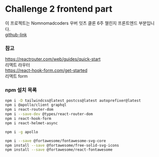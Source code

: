 # Challenge 2 frontend part

이 프로젝트는 Nomnomadcoders 우버 잇츠 클론 6주 챌린지 프론트엔드 부분입니다.\
[github-link](https://github.com/cloudydong/challenge2)

### 참고

https://reactrouter.com/web/guides/quick-start  
리액트 라우터  
https://react-hook-form.com/get-started  
리액트 form

### npm 설치 목록

```bash
npm i -D tailwindcss@latest postcss@latest autoprefixer@latest
npm i @apollo/client graphql
npm i react-router-dom
npm i --save-dev @types/react-router-dom
npm i react-hook-form
npm i react-helmet-async

npm i -g apollo

npm i --save @fortawesome/fontawesome-svg-core
npm install --save @fortawesome/free-solid-svg-icons
npm install --save @fortawesome/react-fontawesome

```
